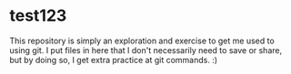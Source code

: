 # test123

This repository is simply an exploration and exercise to get me used to using git. I put files in here that I don't necessarily need to save or share, but by doing so, I get extra practice at git commands. :)
